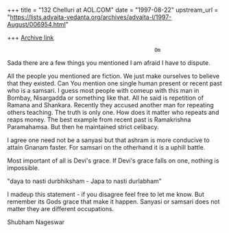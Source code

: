 +++
title = "132 Chelluri at AOL.COM"
date = "1997-08-22"
upstream_url = "https://lists.advaita-vedanta.org/archives/advaita-l/1997-August/006954.html"

+++
[Archive link](https://lists.advaita-vedanta.org/archives/advaita-l/1997-August/006954.html)

                                                    Om
Sada there are a few things you mentioned I am afraid I have to dispute.

All the people you mentioned are fiction.  We just make ourselves to believe
that they existed.  Can You mention one single human present or recent past
who is a samsari. I guess most people with comeup with this man in Bombay,
 Nisargadda or something like that.   All he said is repetition of Ramana and
Shankara.  Recently they accused another man for repeating others teaching.
 The truth is only one. How does it matter who repeats and reaps money.
   The best example from recent past is Ramakrishna Paramahamsa.   But then
he maintained strict celibacy.

I agree one need not be a sanyasi but that ashram is more conducive to attain
Gnanam faster.  For  samsari on the otherhand  it is a uphill battle.

Most important of all is Devi's grace.  If Devi's grace falls on one, nothing
is impossible.

"daya to nasti durbhiksham  -   Japa to nasti durlabham"

I madeup  this statement - if you disagree feel free to let me know.  But
remember its Gods grace that make it happen.  Sanyasi or samsari does not
matter they are different occupations.

Shubham                                                          Nageswar

